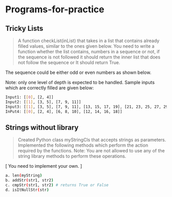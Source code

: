 # Programs-for-practice

## Tricky Lists

> A function checkList(inList) that takes in a list that contains already filled values, similar to the ones given below.
You need to write a function whether the list contains, numbers in a sequence or not, if the sequence is not followed it should return the inner list that does not follow the sequence or
It should return True.

The sequence could be either odd or even numbers as shown below.

Note: only one level of depth is expected to be handled.
Sample inputs which are correctly filled are given below:

```sh
Input1: [[0], [2, 4]]
Input2: [[1], [3, 5], [7, 9, 11]]
Input3: [[1], [3, 5], [7, 9, 11], [13, 15, 17, 19], [21, 23, 25, 27, 29]]
InPut4: [[0], [2, 4], [6, 8, 10], [12, 14, 16, 18]]
```
## Strings without library

> Created Python class myStringCls that accepts strings as parameters. Implemented the
following methods which perform the action required by the functions.
Note: You are not allowed to use any of the string library methods to perform these
operations. 

[ You need to implement your own. ]

```sh
a. len(myString)
b. addStr(str1, str2)
c. cmpStr(str1, str2) # returns True or False
d. isItNullStr(str)
```
